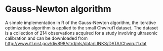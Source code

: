 # Gauss-Newton algorithm
A simple implementation in R of the Gauss-Newton algorithm, the iterative optimization algorithm is applied to the small Chwirut1 dataset.
The dataset is a collection of 214 observations acquired for a study involving ultrasonic calibration and can be downloaded from http://www.itl.nist.gov/div898/strd/nls/data/LINKS/DATA/Chwirut1.dat

